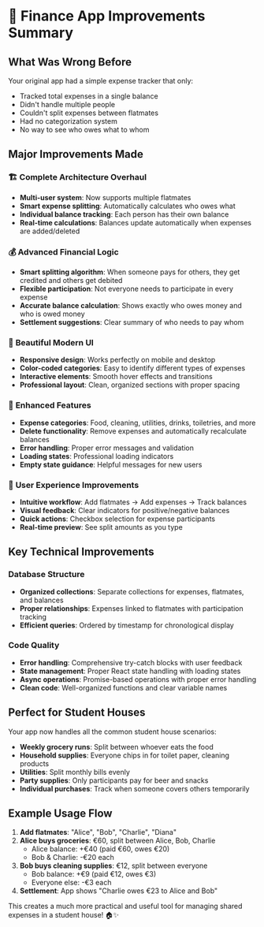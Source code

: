 # 🎉 Finance App Improvements Summary

## What Was Wrong Before
Your original app had a simple expense tracker that only:
- Tracked total expenses in a single balance
- Didn't handle multiple people
- Couldn't split expenses between flatmates
- Had no categorization system
- No way to see who owes what to whom

## Major Improvements Made

### 🏗️ **Complete Architecture Overhaul**
- **Multi-user system**: Now supports multiple flatmates
- **Smart expense splitting**: Automatically calculates who owes what
- **Individual balance tracking**: Each person has their own balance
- **Real-time calculations**: Balances update automatically when expenses are added/deleted

### 💰 **Advanced Financial Logic**
- **Smart splitting algorithm**: When someone pays for others, they get credited and others get debited
- **Flexible participation**: Not everyone needs to participate in every expense
- **Accurate balance calculation**: Shows exactly who owes money and who is owed money
- **Settlement suggestions**: Clear summary of who needs to pay whom

### 🎨 **Beautiful Modern UI**
- **Responsive design**: Works perfectly on mobile and desktop
- **Color-coded categories**: Easy to identify different types of expenses
- **Interactive elements**: Smooth hover effects and transitions
- **Professional layout**: Clean, organized sections with proper spacing

### 🚀 **Enhanced Features**
- **Expense categories**: Food, cleaning, utilities, drinks, toiletries, and more
- **Delete functionality**: Remove expenses and automatically recalculate balances
- **Error handling**: Proper error messages and validation
- **Loading states**: Professional loading indicators
- **Empty state guidance**: Helpful messages for new users

### 📱 **User Experience Improvements**
- **Intuitive workflow**: Add flatmates → Add expenses → Track balances
- **Visual feedback**: Clear indicators for positive/negative balances
- **Quick actions**: Checkbox selection for expense participants
- **Real-time preview**: See split amounts as you type

## Key Technical Improvements

### Database Structure
- **Organized collections**: Separate collections for expenses, flatmates, and balances
- **Proper relationships**: Expenses linked to flatmates with participation tracking
- **Efficient queries**: Ordered by timestamp for chronological display

### Code Quality
- **Error handling**: Comprehensive try-catch blocks with user feedback
- **State management**: Proper React state handling with loading states
- **Async operations**: Promise-based operations with proper error handling
- **Clean code**: Well-organized functions and clear variable names

## Perfect for Student Houses

Your app now handles all the common student house scenarios:
- **Weekly grocery runs**: Split between whoever eats the food
- **Household supplies**: Everyone chips in for toilet paper, cleaning products
- **Utilities**: Split monthly bills evenly
- **Party supplies**: Only participants pay for beer and snacks
- **Individual purchases**: Track when someone covers others temporarily

## Example Usage Flow

1. **Add flatmates**: "Alice", "Bob", "Charlie", "Diana"
2. **Alice buys groceries**: €60, split between Alice, Bob, Charlie
   - Alice balance: +€40 (paid €60, owes €20)
   - Bob & Charlie: -€20 each
3. **Bob buys cleaning supplies**: €12, split between everyone
   - Bob balance: +€9 (paid €12, owes €3)
   - Everyone else: -€3 each
4. **Settlement**: App shows "Charlie owes €23 to Alice and Bob"

This creates a much more practical and useful tool for managing shared expenses in a student house! 🏠✨
